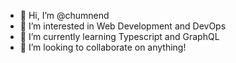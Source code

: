 - 👋 Hi, I’m @chumnend
- 👀 I’m interested in Web Development and DevOps
- 🌱 I’m currently learning Typescript and GraphQL
- 💞️ I’m looking to collaborate on anything!

